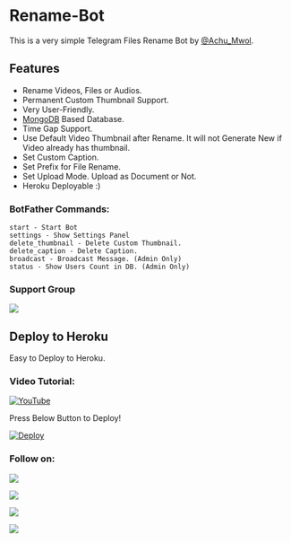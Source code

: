 # Rename-Bot
This is a very simple Telegram Files Rename Bot by [@Achu_Mwol](https://t.me/Achu_Mwol).

## Features
- Rename Videos, Files or Audios.
- Permanent Custom Thumbnail Support.
- Very User-Friendly.
- [MongoDB](https://mongodb.com) Based Database.
- Time Gap Support.
- Use Default Video Thumbnail after Rename. It will not Generate New if Video already has thumbnail.
- Set Custom Caption.
- Set Prefix for File Rename.
- Set Upload Mode. Upload as Document or Not.
- Heroku Deployable :)

### BotFather Commands:
```
start - Start Bot
settings - Show Settings Panel
delete_thumbnail - Delete Custom Thumbnail.
delete_caption - Delete Caption.
broadcast - Broadcast Message. (Admin Only)
status - Show Users Count in DB. (Admin Only)
```

### Support Group
<a href="https://t.me/Achu_mwolu"><img src="https://img.shields.io/badge/Telegram-Join%20Telegram%20Group-blue.svg?logo=telegram"></a>

## Deploy to Heroku
Easy to Deploy to Heroku.

### Video Tutorial:
[![YouTube](https://img.shields.io/badge/YouTube-Video%20Tutorial-red?logo=youtube)](https://youtu.be/edcOa_cZWg4)


Press Below Button to Deploy!

[![Deploy](https://www.herokucdn.com/deploy/button.svg)](https://heroku.com/deploy?template=https://github.com/AbirHasan2005/Rename-Bot)

### Follow on:
<p align="left">
<a href="https://github.com/adwin15"><img src="https://img.shields.io/badge/GitHub-Follow%20on%20GitHub-inactive.svg?logo=github"></a>
</p>
<p align="left">
<a href="https://twitter.com/adwin_15"><img src="https://img.shields.io/badge/Twitter-Follow%20on%20Twitter-informational.svg?logo=twitter"></a>
</p>
<p align="left">
<a href="https://www.facebook.com/edwin.shaju.5682"><img src="https://img.shields.io/badge/Facebook-Follow%20on%20Facebook-blue.svg?logo=facebook"></a>
</p>
<p align="left">
<a href="https://instagram.com/adwin_15"><img src="https://img.shields.io/badge/Instagram-Follow%20on%20Instagram-important.svg?logo=instagram"></a>
</p>

